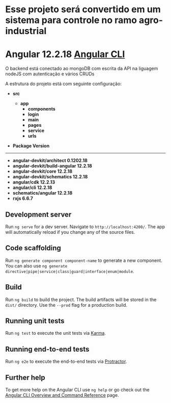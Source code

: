 # Esse projeto será convertido em um sistema para controle no ramo agro-industrial
# Angular 12.2.18 [Angular CLI](https://github.com/angular/angular-cli)
O backend está conectado ao mongoDB com escrita da API na liguagem nodeJS com autenticação e vários CRUDs

A estrutura do projeto está com seguinte configuração:
- **src**
   - **app**
        - **components**    
        - **login**
        - **main**
        - **pages**
        - **service**
        - **urls**

    
- **Package                         Version**
---------------------------------------------------------  
- **angular-devkit/architect       0.1202.18**
- **angular-devkit/build-angular   12.2.18**
- **angular-devkit/core            12.2.18**
- **angular-devkit/schematics      12.2.18**
- **angular/cdk                    12.2.13**
- **angular/cli                    12.2.18**
- **schematics/angular             12.2.18**
- **rxjs                            6.6.7**

## Development server

Run `ng serve` for a dev server. Navigate to `http://localhost:4200/`. The app will automatically reload if you change any of the source files.

## Code scaffolding

Run `ng generate component component-name` to generate a new component. You can also use `ng generate directive|pipe|service|class|guard|interface|enum|module`.

## Build

Run `ng build` to build the project. The build artifacts will be stored in the `dist/` directory. Use the `--prod` flag for a production build.

## Running unit tests

Run `ng test` to execute the unit tests via [Karma](https://karma-runner.github.io).

## Running end-to-end tests

Run `ng e2e` to execute the end-to-end tests via [Protractor](http://www.protractortest.org/).

## Further help

To get more help on the Angular CLI use `ng help` or go check out the [Angular CLI Overview and Command Reference](https://angular.io/cli) page.
